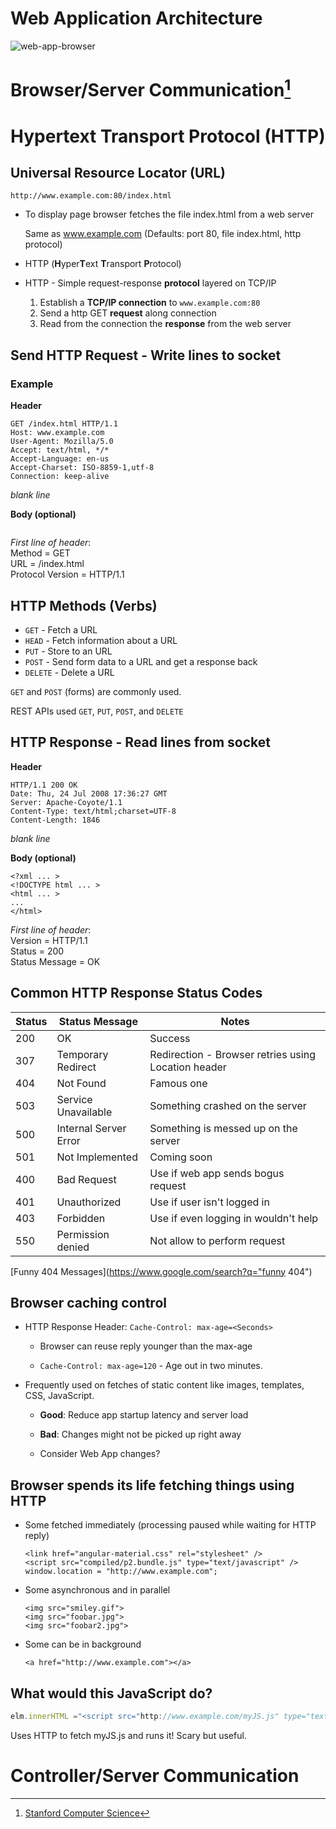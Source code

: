 # Web Application Architecture

![web-app-browser](https://github.com/btdobbs/WA/blob/main/Topic/images/web-app-http.png)

# Browser/Server Communication[^1]

# Hypertext Transport Protocol (HTTP)

## Universal Resource Locator (URL)

`http://www.example.com:80/index.html`

- To display page browser fetches the file index.html from a web server 

  Same as www.example.com (Defaults: port 80, file index.html, http protocol)
  
- HTTP (**H**yper**T**ext **T**ransport **P**rotocol)

- HTTP - Simple request-response **protocol** layered on TCP/IP
  1. Establish a **TCP/IP connection** to `www.example.com:80`
  2. Send a http GET **request** along connection
  3. Read from the connection the **response** from the web server

## Send HTTP Request - Write lines to socket

### Example

**Header**  
```http
GET /index.html HTTP/1.1  
Host: www.example.com  
User-Agent: Mozilla/5.0  
Accept: text/html, */*  
Accept-Language: en-us  
Accept-Charset: ISO-8859-1,utf-8  
Connection: keep-alive  
```
*blank line*

**Body (optional)**
```http

```

*First line of header*:  
Method = GET  
URL = /index.html  
Protocol Version = HTTP/1.1  

## HTTP Methods (Verbs)

- `GET` - Fetch a URL
- `HEAD` - Fetch information about a URL
- `PUT` - Store to an URL
- `POST` - Send form data to a URL and get a response back
- `DELETE` - Delete a URL

`GET` and `POST` (forms) are commonly used. 

REST APIs used `GET`, `PUT`, `POST`, and `DELETE`

## HTTP Response - Read lines from socket

**Header**  
```http
HTTP/1.1 200 OK
Date: Thu, 24 Jul 2008 17:36:27 GMT 
Server: Apache-Coyote/1.1 
Content-Type: text/html;charset=UTF-8 
Content-Length: 1846 
```
*blank line*

**Body (optional)**
```http
<?xml ... >
<!DOCTYPE html ... >
<html ... >
...
</html>
```

*First line of header*:  
Version = HTTP/1.1  
Status = 200  
Status Message = OK

## Common HTTP Response Status Codes

| Status | Status Message        | Notes                                               |
| ------ | --------------------- | --------------------------------------------------- |
| 200    | OK                    | Success                                             |
| 307    | Temporary Redirect    | Redirection - Browser retries using Location header |
| 404    | Not Found             | Famous one                                          |
| 503    | Service Unavailable   | Something crashed on the server                     |
| 500    | Internal Server Error | Something is messed up on the server                | 
| 501    | Not Implemented       | Coming soon                                         |
| 400    | Bad Request           | Use if web app sends bogus request                  |
| 401    | Unauthorized          | Use if user isn't logged in                         |
| 403    | Forbidden             | Use if even logging in wouldn't help                | 
| 550    | Permission denied     | Not allow to perform request                        |


[Funny 404 Messages](https://www.google.com/search?q="funny 404")

## Browser caching control

- HTTP Response Header: `Cache-Control: max-age=<Seconds>`
  
  - Browser can reuse reply younger than the max-age

  - `Cache-Control: max-age=120` - Age out in two minutes. 

- Frequently used on fetches of static content like images, templates, CSS, JavaScript.

  - **Good**: Reduce app startup latency and server load 

  - **Bad**: Changes might not be picked up right away

  - Consider Web App changes?

## Browser spends its life fetching things using HTTP

- Some fetched immediately (processing paused while waiting for HTTP reply)

  ```xhtml
  <link href="angular-material.css" rel="stylesheet" />
  <script src="compiled/p2.bundle.js" type="text/javascript" />
  window.location = "http://www.example.com";
  ```
  
- Some asynchronous and in parallel
 
  ```xhtml
  <img src="smiley.gif">
  <img src="foobar.jpg">
  <img src="foobar2.jpg">
  ```
  
- Some can be in background

  ```xhtml
  <a href="http://www.example.com"></a>
  ```

## What would this JavaScript do?

  ```javascript
  elm.innerHTML ="<script src="http://www.example.com/myJS.js" type="text/javascript" ></script>"
  ```

  Uses HTTP to fetch myJS.js and runs it! Scary but useful.

# Controller/Server Communication


[^1]: [Stanford Computer Science](https://cs.stanford.edu)
